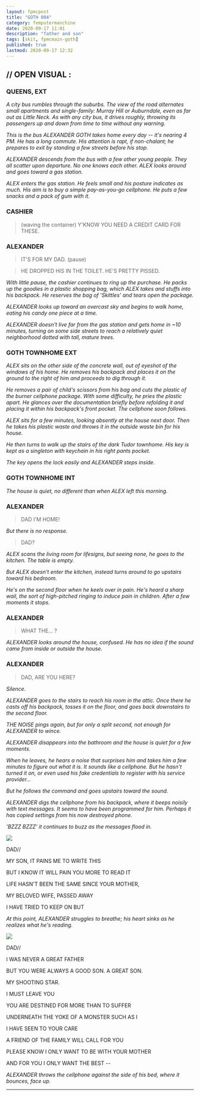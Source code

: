 ```yaml
---
layout: fpmcpost
title: "GOTH 004"
category: femputermanchine
date: 2020-09-17 11:01
description: "father and son"
tags: [skit, fpmcmain-goth]
published: true
lastmod: 2020-09-17 12:32
---
```

[//]: # ( 9/14/20  -added)

## // OPEN VISUAL : ##

### QUEENS, EXT ###

<i>A city bus rumbles through the suburbs. The view of the road alternates small apartments and single-family: Murray Hill or Auburndale, even as far out as Little Neck. As with any city bus, it drives roughly, throwing its passengers up and down from time to time without any warning. </i>

<i>This is the bus ALEXANDER GOTH takes home every day -- it's nearing 4 PM. He has a long commute. His attention is rapt, if non-chalant; he prepares to exit by standing a few streets before his stop. </i>

<i>ALEXANDER descends from the bus with a few other young people. They all scatter upon departure. No one knows each other. ALEX looks around and goes toward a gas station. </i>

<i>ALEX enters the gas station. He feels small and his posture indicates as much. His aim is to buy a simple pay-as-you-go cellphone. He puts a few snacks and a pack of gum with it. </i>

### CASHIER ###

> (waving the container) Y'KNOW YOU NEED A CREDIT CARD FOR THESE.

### ALEXANDER ###

> IT'S FOR MY DAD. (pause)

> HE DROPPED HIS IN THE TOILET. HE'S PRETTY PISSED. 

<i>With little pause, the cashier continues to ring up the purchase. He packs up the goodies in a plastic shopping bag, which ALEX takes and stuffs into his backpack. He reserves the bag of 'Skittles' and tears open the package. </i>

<i>ALEXANDER looks up toward an overcast sky and begins to walk home, eating his candy one piece at a time.</i>

<i>ALEXANDER doesn't live far from the gas station and gets home in ~10 minutes, turning on some side streets to reach a relatively quiet neighborhood dotted with tall, mature trees.</i>

### GOTH TOWNHOME EXT ###

<i>ALEX sits on the other side of the concrete wall, out of eyeshot of the windows of his home. He removes his backpack and places it on the ground to the right of him and proceeds to dig through it. </i>

<i>He removes a pair of child's scissors from his bag and cuts the plastic of the burner cellphone package. With some difficulty, he pries the plastic apart. He glances over the documentation briefly before refolding it and placing it within his backpack's front pocket. The cellphone soon follows. </I>

<i>ALEX sits for a few minutes, looking absently at the house next door. Then he takes his plastic waste and throws it in the outside waste bin for his house. </i>

<i>He then turns to walk up the stairs of the dark Tudor townhome. His key is kept as a singleton with keychain in his right pants pocket.</i>

<i>The key opens the lock easily and ALEXANDER steps inside.</i> 

### GOTH TOWNHOME INT ###

<i>The house is quiet, no different than when ALEX left this morning.</i>

### ALEXANDER ###

> DAD I'M HOME!

<i>But there is no response.</i>

> DAD?

<i>ALEX scans the living room for lifesigns, but seeing none, he goes to the kitchen. The table is empty. </i>

<i>But ALEX doesn't enter the kitchen, instead turns around to go upstairs toward his bedroom. </i>

<i>He's on the second floor when he keels over in pain. He's heard a sharp wail, the sort of high-pitched ringing to induce pain in children. After a few moments it stops.</i>

### ALEXANDER ###

> WHAT THE... ?

<I>ALEXANDER looks around the house, confused. He has no idea if the sound came from inside or outside the house. </i>

### ALEXANDER ###

> DAD, ARE YOU HERE?

<I>Silence.</i>

<i>ALEXANDER goes to the stairs to reach his room in the attic. Once there he casts off his backpack, tosses it on the floor, and goes back downstairs to the second floor. </i>

<i>THE NOISE pings again, but for only a split second, not enough for ALEXANDER to wince. </i>

<i>ALEXANDER disappears into the bathroom and the house is quiet for a few moments. </i>

<i>When he leaves, he hears a noise that surprises him and takes him a few minutes to figure out what it is. It sounds like a cellphone. But he hasn't turned it on, or even used his fake credentials to register with his service provider...</i>

<i>But he follows the command and goes upstairs toward the sound. </i>

<i>ALEXANDER digs the cellphone from his backpack, where it beeps noisily with text messages. It seems to have been programmed for him. Perhaps it has copied settings from his now destroyed phone.</i>

<i>'BZZZ BZZZ' it continues to buzz as the messages flood in.</i>

<div class="chat-box">
<img src="{{ site.url }}/assets/tb/mort-tb.jpg" class="chat-portrait" />
<p class="ppl-sez">DAD//</p>
<p class="ppl-sez">MY SON, IT PAINS ME TO WRITE THIS </p>
<p class="ppl-sez">BUT I KNOW IT WILL PAIN YOU MORE TO READ IT</p>
<p class="ppl-sez">LIFE HASN'T BEEN THE SAME SINCE YOUR MOTHER, </p>
<p class="ppl-sez">MY BELOVED WIFE, PASSED AWAY </p>
<p class="ppl-sez">I HAVE TRIED TO KEEP ON BUT </p>
</div>

<I>At this point, ALEXANDER struggles to breathe; his heart sinks as he realizes what he's reading. </i>

<div class="chat-box">
<img src="{{ site.url }}/assets/tb/mort-tb.jpg" class="chat-portrait" />
<p class="ppl-sez">DAD//</p>
<p class="ppl-sez">I WAS NEVER A GREAT FATHER </p>
<p class="ppl-sez">BUT YOU WERE ALWAYS A GOOD SON. A GREAT SON. </p>
<p class="ppl-sez">MY SHOOTING STAR. </p>
<p class="ppl-sez">I MUST LEAVE YOU </p>
<p class="ppl-sez">YOU ARE DESTINED FOR MORE THAN TO SUFFER </p>
<p class="ppl-sez">UNDERNEATH THE YOKE OF A MONSTER SUCH AS I </p>
<p class="ppl-sez">I HAVE SEEN TO YOUR CARE </p>
<p class="ppl-sez">A FRIEND OF THE FAMILY WILL CALL FOR YOU </p>
<p class="ppl-sez">PLEASE KNOW I ONLY WANT TO BE WITH YOUR MOTHER </p>
<p class="ppl-sez">AND FOR YOU I ONLY WANT THE BEST -- </p>
</div>

<I>ALEXANDER throws the cellphone against the side of his bed, where it bounces, face up. </i>

*****

